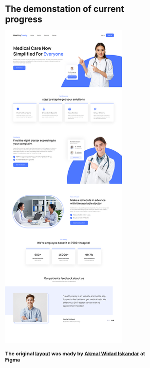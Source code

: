 # The demonstation of current progress

![](img/proj-demo/HealthCarely-image.png)

### The original [layout](https://www.figma.com/community/file/1094283126662415278) was mady by [Akmal Widad Iskandar](https://www.figma.com/@akmalwidad_) at Figma
